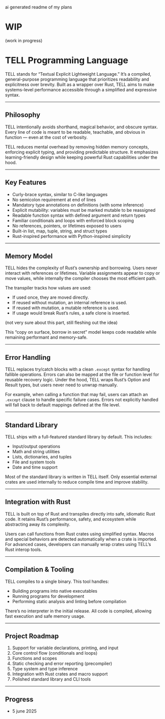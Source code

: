 ai generated readme of my plans 

# WIP
(work in progress)

# TELL Programming Language

TELL stands for “Textual Explicit Lightweight Language.” It’s a compiled, general-purpose programming language that prioritizes readability and explicitness over brevity. Built as a wrapper over Rust, TELL aims to make systems-level performance accessible through a simplified and expressive syntax.

---

## Philosophy

TELL  intentionally avoids shorthand, magical behavior, and obscure syntax. Every line of code is meant to be readable, teachable, and obvious in function — even at the cost of verbosity.

TELL reduces mental overhead by removing hidden memory concepts, enforcing explicit typing, and providing predictable structure. It emphasizes learning-friendly design while keeping powerful Rust capabilities under the hood.

---

## Key Features

- Curly-brace syntax, similar to C-like languages  
- No semicolon requirement at end of lines  
- Mandatory type annotations on definitions (with some inference)  
- Explicit mutability: variables must be marked mutable to be reassigned  
- Readable function syntax with defined argument and return types  
- Familiar conditionals and loops with enforced block scoping  
- No references, pointers, or lifetimes exposed to users  
- Built-in list, map, tuple, string, and struct types  
- Rust-inspired performance with Python-inspired simplicity  

---

## Memory Model

TELL hides the complexity of Rust’s ownership and borrowing. Users never interact with references or lifetimes. Variable assignments appear to copy or move values, while internally the compiler chooses the most efficient path.

The transpiler tracks how values are used:  
- If used once, they are moved directly.  
- If reused without mutation, an internal reference is used.  
- If reused with mutation, a mutable reference is used.  
- If usage would break Rust’s rules, a safe clone is inserted.  

(not very sure about this part, still fleshing out the idea)

This “copy on surface, borrow in secret” model keeps code readable while remaining performant and memory-safe.

---

## Error Handling

TELL replaces try/catch blocks with a clean `.except` syntax for handling fallible operations. Errors can also be mapped at the file or function level for reusable recovery logic. Under the hood, TELL wraps Rust’s Option and Result types, but users never need to unwrap manually.

For example, when calling a function that may fail, users can attach an `.except` clause to handle specific failure cases. Errors not explicitly handled will fall back to default mappings defined at the file level.

---

## Standard Library

TELL ships with a full-featured standard library by default. This includes:  
- Input/output operations  
- Math and string utilities  
- Lists, dictionaries, and tuples  
- File and system tools  
- Date and time support  

Most of the standard library is written in TELL itself. Only essential external crates are used internally to reduce compile time and improve stability.

---

## Integration with Rust

TELL is built on top of Rust and transpiles directly into safe, idiomatic Rust code. It retains Rust’s performance, safety, and ecosystem while abstracting away its complexity.

Users can call functions from Rust crates using simplified syntax. Macros and special behaviors are detected automatically when a crate is imported. For advanced cases, developers can manually wrap crates using TELL’s Rust interop tools.

---

## Compilation & Tooling

TELL compiles to a single binary. This tool handles:  
- Building programs into native executables  
- Running programs for development  
- Performing static analysis and linting before compilation  

There’s no interpreter in the initial release. All code is compiled, allowing fast execution and safe memory usage.

---

## Project Roadmap

1. Support for variable declarations, printing, and input  
2. Core control flow (conditionals and loops)  
3. Functions and scopes  
4. Static checking and error reporting (precompiler)  
5. Type system and type inference  
6. Integration with Rust crates and macro support  
7. Polished standard library and CLI tools  

---


## Progress
- 5 june 2025
